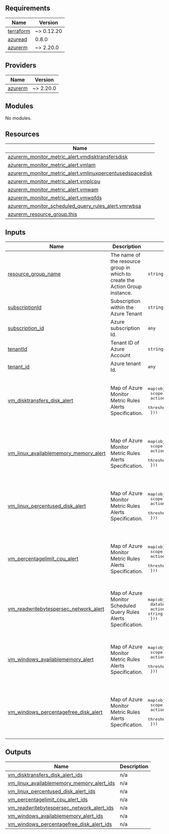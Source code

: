 <!-- BEGIN_TF_DOCS -->
## Requirements

| Name | Version |
|------|---------|
| <a name="requirement_terraform"></a> [terraform](#requirement\_terraform) | ~> 0.12.20 |
| <a name="requirement_azuread"></a> [azuread](#requirement\_azuread) | 0.8.0 |
| <a name="requirement_azurerm"></a> [azurerm](#requirement\_azurerm) | ~> 2.20.0 |

## Providers

| Name | Version |
|------|---------|
| <a name="provider_azurerm"></a> [azurerm](#provider\_azurerm) | ~> 2.20.0 |

## Modules

No modules.

## Resources

| Name |
|------|
| [azurerm_monitor_metric_alert.vmdisktransfersdisk](https://registry.terraform.io/providers/hashicorp/azurerm/latest/docs/resources/monitor_metric_alert) |
| [azurerm_monitor_metric_alert.vmlam](https://registry.terraform.io/providers/hashicorp/azurerm/latest/docs/resources/monitor_metric_alert) |
| [azurerm_monitor_metric_alert.vmlinuxpercentusedspacedisk](https://registry.terraform.io/providers/hashicorp/azurerm/latest/docs/resources/monitor_metric_alert) |
| [azurerm_monitor_metric_alert.vmplcpu](https://registry.terraform.io/providers/hashicorp/azurerm/latest/docs/resources/monitor_metric_alert) |
| [azurerm_monitor_metric_alert.vmwam](https://registry.terraform.io/providers/hashicorp/azurerm/latest/docs/resources/monitor_metric_alert) |
| [azurerm_monitor_metric_alert.vmwpfds](https://registry.terraform.io/providers/hashicorp/azurerm/latest/docs/resources/monitor_metric_alert) |
| [azurerm_monitor_scheduled_query_rules_alert.vmrwbsa](https://registry.terraform.io/providers/hashicorp/azurerm/latest/docs/resources/monitor_scheduled_query_rules_alert) |
| [azurerm_resource_group.this](https://registry.terraform.io/providers/hashicorp/azurerm/latest/docs/data-sources/resource_group) |

## Inputs

| Name | Description | Type | Default | Required |
|------|-------------|------|---------|:--------:|
| <a name="input_resource_group_name"></a> [resource\_group\_name](#input\_resource\_group\_name) | The name of the resource group in which to create the Action Group instance. | `string` | n/a | yes |
| <a name="input_subscriptionId"></a> [subscriptionId](#input\_subscriptionId) | Subscription within the Azure Tenant | `string` | n/a | yes |
| <a name="input_subscription_id"></a> [subscription\_id](#input\_subscription\_id) | Azure subscription Id. | `any` | n/a | yes |
| <a name="input_tenantId"></a> [tenantId](#input\_tenantId) | Tenant ID of Azure Account | `string` | n/a | yes |
| <a name="input_tenant_id"></a> [tenant\_id](#input\_tenant\_id) | Azure tenant Id. | `any` | n/a | yes |
| <a name="input_vm_disktransfers_disk_alert"></a> [vm\_disktransfers\_disk\_alert](#input\_vm\_disktransfers\_disk\_alert) | Map of Azure Monitor Metric Rules Alerts Specification. | <pre>map(object({<br>    scope               = string<br>    actionGroupId       = string<br>    threshold           = number<br>  }))</pre> | <pre>{<br>  "vmdisktransfersdisk": {<br>    "actionGroupId": "full_action_group_id",<br>    "scope": "full_scope_id",<br>    "threshold": 100<br>  }<br>}</pre> | no |
| <a name="input_vm_linux_availablememory_memory_alert"></a> [vm\_linux\_availablememory\_memory\_alert](#input\_vm\_linux\_availablememory\_memory\_alert) | Map of Azure Monitor Metric Rules Alerts Specification. | <pre>map(object({<br>    scope               = string<br>    actionGroupId       = string<br>    threshold           = number<br>  }))</pre> | <pre>{<br>  "vmlam": {<br>    "actionGroupId": "full_action_group_id",<br>    "scope": "full_scope_id",<br>    "threshold": 1<br>  }<br>}</pre> | no |
| <a name="input_vm_linux_percentused_disk_alert"></a> [vm\_linux\_percentused\_disk\_alert](#input\_vm\_linux\_percentused\_disk\_alert) | Map of Azure Monitor Metric Rules Alerts Specification. | <pre>map(object({<br>    scope               = string<br>    actionGroupId       = string<br>    threshold           = number<br>  }))</pre> | <pre>{<br>  "vmlinuxpercentusedspacedisk": {<br>    "actionGroupId": "full_action_group_id",<br>    "scope": "full_scope_id",<br>    "threshold": 95<br>  }<br>}</pre> | no |
| <a name="input_vm_percentagelimit_cpu_alert"></a> [vm\_percentagelimit\_cpu\_alert](#input\_vm\_percentagelimit\_cpu\_alert) | Map of Azure Monitor Metric Rules Alerts Specification. | <pre>map(object({<br>    scope               = string<br>    actionGroupId       = string<br>    threshold           = number<br>  }))</pre> | <pre>{<br>  "vmplcpu": {<br>    "actionGroupId": "full_action_group_id",<br>    "scope": "full_scope_id",<br>    "threshold": 75<br>  }<br>}</pre> | no |
| <a name="input_vm_readwritebytespersec_network_alert"></a> [vm\_readwritebytespersec\_network\_alert](#input\_vm\_readwritebytespersec\_network\_alert) | Map of Azure Monitor Scheduled Query Rules Alerts Specification. | <pre>map(object({<br>    dataSourceId        = string<br>    actionGroupId       = string<br>  }))</pre> | <pre>{<br>  "vmrwbsa1": {<br>    "actionGroupId": "full_action_group_id",<br>    "dataSourceId": "full_data_source_id"<br>  }<br>}</pre> | no |
| <a name="input_vm_windows_availablememory_alert"></a> [vm\_windows\_availablememory\_alert](#input\_vm\_windows\_availablememory\_alert) | Map of Azure Monitor Metric Rules Alerts Specification. | <pre>map(object({<br>    scope               = string<br>    actionGroupId       = string<br>    threshold           = number<br>  }))</pre> | <pre>{<br>  "vmwam": {<br>    "actionGroupId": "full_action_group_id",<br>    "scope": "full_scope_id",<br>    "threshold": 512<br>  }<br>}</pre> | no |
| <a name="input_vm_windows_percentagefree_disk_alert"></a> [vm\_windows\_percentagefree\_disk\_alert](#input\_vm\_windows\_percentagefree\_disk\_alert) | Map of Azure Monitor Metric Rules Alerts Specification. | <pre>map(object({<br>    scope               = string<br>    actionGroupId       = string<br>    threshold           = number<br>  }))</pre> | <pre>{<br>  "vmwpfds": {<br>    "actionGroupId": "full_action_group_id",<br>    "scope": "full_scope_id",<br>    "threshold": 95<br>  }<br>}</pre> | no |

## Outputs

| Name | Description |
|------|-------------|
| <a name="output_vm_disktransfers_disk_alert_ids"></a> [vm\_disktransfers\_disk\_alert\_ids](#output\_vm\_disktransfers\_disk\_alert\_ids) | n/a |
| <a name="output_vm_linux_availablememory_memory_alert_ids"></a> [vm\_linux\_availablememory\_memory\_alert\_ids](#output\_vm\_linux\_availablememory\_memory\_alert\_ids) | n/a |
| <a name="output_vm_linux_percentused_disk_alert_ids"></a> [vm\_linux\_percentused\_disk\_alert\_ids](#output\_vm\_linux\_percentused\_disk\_alert\_ids) | n/a |
| <a name="output_vm_percentagelimit_cpu_alert_ids"></a> [vm\_percentagelimit\_cpu\_alert\_ids](#output\_vm\_percentagelimit\_cpu\_alert\_ids) | n/a |
| <a name="output_vm_readwritebytespersec_network_alert_ids"></a> [vm\_readwritebytespersec\_network\_alert\_ids](#output\_vm\_readwritebytespersec\_network\_alert\_ids) | n/a |
| <a name="output_vm_windows_availablememory_alert_ids"></a> [vm\_windows\_availablememory\_alert\_ids](#output\_vm\_windows\_availablememory\_alert\_ids) | n/a |
| <a name="output_vm_windows_percentagefree_disk_alert_ids"></a> [vm\_windows\_percentagefree\_disk\_alert\_ids](#output\_vm\_windows\_percentagefree\_disk\_alert\_ids) | n/a |
<!-- END_TF_DOCS -->